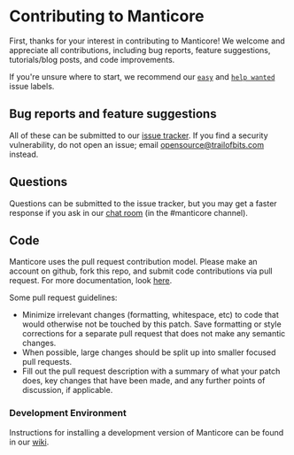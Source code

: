 # Contributing to Manticore

First, thanks for your interest in contributing to Manticore! We welcome and
appreciate all contributions, including bug reports, feature suggestions,
tutorials/blog posts, and code improvements.

If you're unsure where to start, we recommend our [`easy`](https://github.com/trailofbits/manticore/issues?q=is%3Aissue+is%3Aopen+label%3Aeasy) and [`help wanted`](https://github.com/trailofbits/manticore/issues?q=is%3Aissue+is%3Aopen+label%3A%22help+wanted%22)
issue labels.

## Bug reports and feature suggestions

All of these can be submitted to our [issue
tracker](https://github.com/trailofbits/manticore/issues).  If you find a
security vulnerability, do not open an issue; email opensource@trailofbits.com
instead.

## Questions

Questions can be submitted to the issue tracker, but you may get a faster
response if you ask in our [chat room](https://empireslacking.herokuapp.com/)
(in the #manticore channel).

## Code

Manticore uses the pull request contribution model. Please make an account on
github, fork this repo, and submit code contributions via pull request. For
more documentation, look [here](https://guides.github.com/activities/forking/).

Some pull request guidelines:

- Minimize irrelevant changes (formatting, whitespace, etc) to code that would
  otherwise not be touched by this patch. Save formatting or style corrections
  for a separate pull request that does not make any semantic changes.
- When possible, large changes should be split up into smaller focused pull
  requests.
- Fill out the pull request description with a summary of what your patch does,
  key changes that have been made, and any further points of discussion, if
  applicable.

### Development Environment

Instructions for installing a development version of Manticore can be found in
our [wiki](https://github.com/trailofbits/manticore/wiki/Hacking-on-Manticore#developer-installation).
